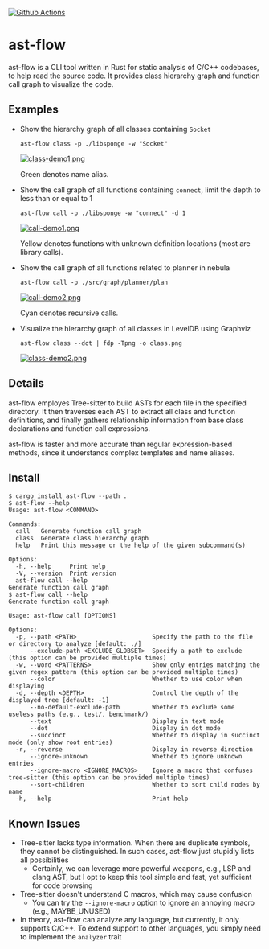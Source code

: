 [![Github Actions](https://github.com/jyf111/ast-flow/actions/workflows/build.yaml/badge.svg)](https://github.com/jyf111/ast-flow/actions/workflows/build.yaml)

# ast-flow

ast-flow is a CLI tool written in Rust for static analysis of C/C++ codebases, to help read the source code.
It provides class hierarchy graph and function call graph to visualize the code.

## Examples

- Show the hierarchy graph of all classes containing `Socket`

  `ast-flow class -p ./libsponge -w "Socket"`

  [![class-demo1.png](https://z1.ax1x.com/2023/11/21/pia20BV.png)](https://imgse.com/i/pia20BV)

  Green denotes name alias.

- Show the call graph of all functions containing `connect`, limit the depth to less than or equal to 1

  `ast-flow call -p ./libsponge -w "connect" -d 1`

  [![call-demo1.png](https://z1.ax1x.com/2023/11/21/pia2wn0.png)](https://imgse.com/i/pia2wn0)

  Yellow denotes functions with unknown definition locations (most are library calls).

- Show the call graph of all functions related to planner in nebula

  `ast-flow call -p ./src/graph/planner/plan`

  [![call-demo2.png](https://z1.ax1x.com/2023/11/21/piaR7ZV.png)](https://imgse.com/i/piaR7ZV)

  Cyan denotes recursive calls.

- Visualize the hierarchy graph of all classes in LevelDB using Graphviz

  `ast-flow class --dot | fdp -Tpng -o class.png`

  [![class-demo2.png](https://z1.ax1x.com/2023/11/21/piaRGb6.png)](https://imgse.com/i/piaRGb6)

## Details

ast-flow employes Tree-sitter to build ASTs for each file in the specified directory.
It then traverses each AST to extract all class and function definitions, and finally gathers relationship information from base class declarations and function call expressions.

ast-flow is faster and more accurate than regular expression-based methods, since it understands complex templates and name aliases.

## Install

```shell
$ cargo install ast-flow --path .
$ ast-flow --help
Usage: ast-flow <COMMAND>

Commands:
  call   Generate function call graph
  class  Generate class hierarchy graph
  help   Print this message or the help of the given subcommand(s)

Options:
  -h, --help     Print help
  -V, --version  Print version
  ast-flow call --help
Generate function call graph
$ ast-flow call --help
Generate function call graph

Usage: ast-flow call [OPTIONS]

Options:
  -p, --path <PATH>                     Specify the path to the file or directory to analyze [default: ./]
      --exclude-path <EXCLUDE_GLOBSET>  Specify a path to exclude (this option can be provided multiple times)
  -w, --word <PATTERNS>                 Show only entries matching the given regex pattern (this option can be provided multiple times)
      --color                           Whether to use color when displaying
  -d, --depth <DEPTH>                   Control the depth of the displayed tree [default: -1]
      --no-default-exclude-path         Whether to exclude some useless paths (e.g., test/, benchmark/)
      --text                            Display in text mode
      --dot                             Display in dot mode
      --succinct                        Whether to display in succinct mode (only show root entries)
  -r, --reverse                         Display in reverse direction
      --ignore-unknown                  Whether to ignore unknown entries
      --ignore-macro <IGNORE_MACROS>    Ignore a macro that confuses tree-sitter (this option can be provided multiple times)
      --sort-children                   Whether to sort child nodes by name
  -h, --help                            Print help
```

## Known Issues

- Tree-sitter lacks type information. When there are duplicate symbols, they cannot be distinguished. In such cases, ast-flow just stupidly lists all possibilities
  - Certainly, we can leverage more powerful weapons, e.g., LSP and clang AST, but I opt to keep this tool simple and fast, yet sufficient for code browsing
- Tree-sitter doesn't understand C macros, which may cause confusion
  - You can try the `--ignore-macro` option to ignore an annoying macro (e.g., MAYBE_UNUSED)
- In theory, ast-flow can analyze any language, but currently, it only supports C/C++. To extend support to other languages, you simply need to implement the `analyzer` trait
